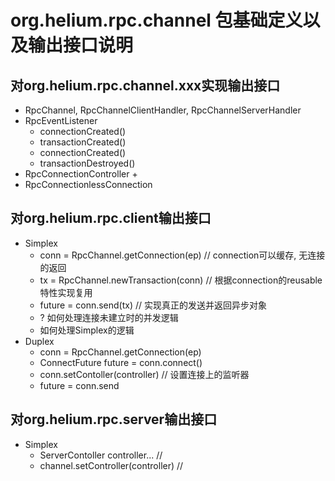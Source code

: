 org.helium.rpc.channel 包基础定义以及输出接口说明
===============================================================================

对org.helium.rpc.channel.xxx实现输出接口
-------------------------------------------------------------------------------
* RpcChannel, RpcChannelClientHandler, RpcChannelServerHandler
* RpcEventListener
	+ connectionCreated()
	+ transactionCreated()
	+ connectionCreated()
	+ transactionDestroyed()
* RpcConnectionController
	+ 
* RpcConnectionlessConnection

对org.helium.rpc.client输出接口
-------------------------------------------------------------------------------
* Simplex
	+ conn = RpcChannel.getConnection(ep)	// connection可以缓存, 无连接的返回
	+ tx = RpcChannel.newTransaction(conn)	// 根据connection的reusable特性实现复用
	+ future = conn.send(tx)				// 实现真正的发送并返回异步对象
	+ ? 如何处理连接未建立时的并发逻辑
	+ 如何处理Simplex的逻辑
* Duplex
	+ conn = RpcChannel.getConnection(ep)
	+ ConnectFuture future = conn.connect()
	+ conn.setContoller(controller)			// 设置连接上的监听器
	+ future = conn.send						

对org.helium.rpc.server输出接口
-------------------------------------------------------------------------------
* Simplex
	+ ServerContoller controller...			//  	
	+ channel.setController(controller)		// 